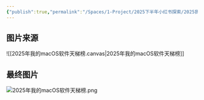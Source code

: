 ```yaml
---
{"publish":true,"permalink":"/Spaces/1-Project/2025下半年小红书探索/2025我的macOS软件天梯榜.md","created":"2025-07-15","modified":"2025-07-15","cssclasses":""}
---
```



## 图片来源

![[2025年我的macOS软件天梯榜.canvas|2025年我的macOS软件天梯榜]]
## 最终图片

![2025年我的macOS软件天梯榜.png](https://pub-pic.oldwinter.top/2025/07/98898f9109870cf6139623dbd45d519b.png)
